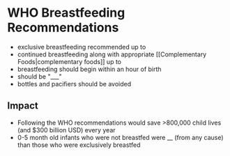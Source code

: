 # WHO Breastfeeding Recommendations
- exclusive breastfeeding recommended up to
- continued breastfeeding along with appropriate [[Complementary Foods|complementary foods]] up to
- breastfeeding should begin within an hour of birth
- should be "\_\_\_"
- bottles and pacifiers should be avoided
## Impact
- Following the WHO recommendations would save >800,000 child lives (and $300 billion USD) every year
- 0-5 month old infants who were not breastfed were __ (from any cause) than those who were exclusively breastfed